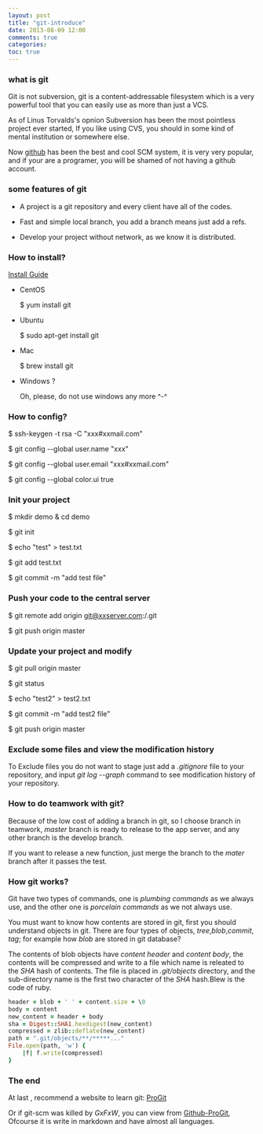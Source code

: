 ```yaml
---
layout: post
title: "git-introduce"
date: 2013-08-09 12:00
comments: true
categories: 
toc: true
---
```


### what is git

Git is not subversion, git is a content-addressable filesystem which is a very powerful tool that you
can easily use as more than just a VCS.

As of Linus Torvalds's opnion Subversion has been the most pointless project ever started, 
If you like using CVS, you should in some kind of mental institution or somewhere else.

Now [github](https://github.com) has been the best and cool SCM system, it is very very popular,
and if your are a programer, you will be shamed of not having a github account.

<!-- more -->

### some features of git

* A project is a git repository and every client have all of the codes.

* Fast and simple local branch, you add a branch means just add a refs.

* Develop your project without network, as we know it is distributed.

### How to install?

[Install Guide](https://help.github.com/articles/set-up-git)

* CentOS

    $ yum install git

* Ubuntu

    $ sudo apt-get install git

* Mac

    $ brew install git

* Windows ?

    Oh, please, do not use windows any more ^-^

### How to config?

$ ssh-keygen -t rsa -C "xxx#xxmail.com"

$ git config --global user.name "xxx"

$ git config --global user.email "xxx#xxmail.com"

$ git config --global color.ui true

### Init your project

$ mkdir demo & cd demo

$ git init 

$ echo "test" > test.txt

$ git add test.txt

$ git commit -m "add test file"

### Push your code to the central server

$ git remote add origin git@xxserver.com:<user>/<repo>.git

$ git push origin master

### Update your project and modify

$ git pull origin master

$ git status

$ echo "test2" > test2.txt

$ git commit -m "add test2 file"

$ git push origin master

### Exclude some files and view the modification history

To Exclude files you do not want to stage just add a *.gitignore* file 
to your repository, and input *git log --graph* command to see modification 
history of  your repository.

### How to do teamwork with git?

Because of the low cost of adding a branch in git, so I choose branch in teamwork,
*master* branch is ready to release to the app server, and any other branch is the 
develop branch.

If you want to release a new function, just merge the branch to the *mater* branch after it 
passes the test.

### How git works?

Git have two types of commands, one is *plumbing commands* as we always use, and 
the other one is *porcelain commands* as we not always use.

You must want to know how contents are stored in git, first you should understand
objects in git. There are four types of objects, *tree*,*blob*,*commit*,
*tag*; for example how *blob* are stored in git database? 

The contents of blob objects have *content header* and *content body*, the contents 
will be compressed and write to a file which name is releated to the *SHA* hash 
of contents. The file is placed in *.git/objects* directory, and the sub-directory
name is the first two character of the *SHA* hash.Blew is the code of ruby.

```ruby
header = blob + ' ' + content.size + \0
body = content
new_content = header + body
sha = Digest::SHA1.hexdigest(new_content)
compressed = zlib::deflate(new_content)
path = ".git/objects/**/*****..."
File.open(path, 'w') {
    |f| f.write(compressed)
}
```

### The end

At last , recommend a website to learn git: [ProGit](http://git-scm.com/book)

Or if git-scm was killed by *GxFxW*, you can view from [Github-ProGit](https://github.com/progit/progit),
Ofcourse it is write in markdown and have almost all languages.

